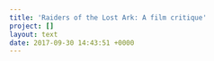 ```yaml
---
title: 'Raiders of the Lost Ark: A film critique'
project: []
layout: text
date: 2017-09-30 14:43:51 +0000
---
```

